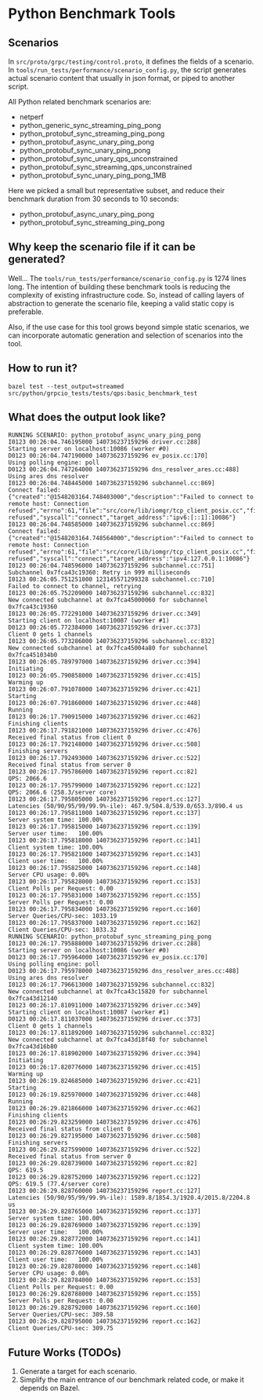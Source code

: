# Python Benchmark Tools

## Scenarios

In `src/proto/grpc/testing/control.proto`, it defines the fields of a scenario.
In `tools/run_tests/performance/scenario_config.py`, the script generates actual scenario content that usually in json format, or piped to another script.

All Python related benchmark scenarios are:
* netperf
* python_generic_sync_streaming_ping_pong
* python_protobuf_sync_streaming_ping_pong
* python_protobuf_async_unary_ping_pong
* python_protobuf_sync_unary_ping_pong
* python_protobuf_sync_unary_qps_unconstrained
* python_protobuf_sync_streaming_qps_unconstrained
* python_protobuf_sync_unary_ping_pong_1MB

Here we picked a small but representative subset, and reduce their benchmark duration from 30 seconds to 10 seconds:
* python_protobuf_async_unary_ping_pong
* python_protobuf_sync_streaming_ping_pong

## Why keep the scenario file if it can be generated?

Well... The `tools/run_tests/performance/scenario_config.py` is 1274 lines long. The intention of building these benchmark tools is reducing the complexity of existing infrastructure code. So, instead of calling layers of abstraction to generate the scenario file, keeping a valid static copy is preferable.

Also, if the use case for this tool grows beyond simple static scenarios, we can incorporate automatic generation and selection of scenarios into the tool.

## How to run it?

```shell
bazel test --test_output=streamed src/python/grpcio_tests/tests/qps:basic_benchmark_test
```

## What does the output look like?

```
RUNNING SCENARIO: python_protobuf_async_unary_ping_pong
I0123 00:26:04.746195000 140736237159296 driver.cc:288]                Starting server on localhost:10086 (worker #0)
D0123 00:26:04.747190000 140736237159296 ev_posix.cc:170]              Using polling engine: poll
D0123 00:26:04.747264000 140736237159296 dns_resolver_ares.cc:488]     Using ares dns resolver
I0123 00:26:04.748445000 140736237159296 subchannel.cc:869]            Connect failed: {"created":"@1548203164.748403000","description":"Failed to connect to remote host: Connection refused","errno":61,"file":"src/core/lib/iomgr/tcp_client_posix.cc","file_line":207,"os_error":"Connection refused","syscall":"connect","target_address":"ipv6:[::1]:10086"}
I0123 00:26:04.748585000 140736237159296 subchannel.cc:869]            Connect failed: {"created":"@1548203164.748564000","description":"Failed to connect to remote host: Connection refused","errno":61,"file":"src/core/lib/iomgr/tcp_client_posix.cc","file_line":207,"os_error":"Connection refused","syscall":"connect","target_address":"ipv4:127.0.0.1:10086"}
I0123 00:26:04.748596000 140736237159296 subchannel.cc:751]            Subchannel 0x7fca43c19360: Retry in 999 milliseconds
I0123 00:26:05.751251000 123145571299328 subchannel.cc:710]            Failed to connect to channel, retrying
I0123 00:26:05.752209000 140736237159296 subchannel.cc:832]            New connected subchannel at 0x7fca45000060 for subchannel 0x7fca43c19360
I0123 00:26:05.772291000 140736237159296 driver.cc:349]                Starting client on localhost:10087 (worker #1)
D0123 00:26:05.772384000 140736237159296 driver.cc:373]                Client 0 gets 1 channels
I0123 00:26:05.773286000 140736237159296 subchannel.cc:832]            New connected subchannel at 0x7fca45004a80 for subchannel 0x7fca451034b0
I0123 00:26:05.789797000 140736237159296 driver.cc:394]                Initiating
I0123 00:26:05.790858000 140736237159296 driver.cc:415]                Warming up
I0123 00:26:07.791078000 140736237159296 driver.cc:421]                Starting
I0123 00:26:07.791860000 140736237159296 driver.cc:448]                Running
I0123 00:26:17.790915000 140736237159296 driver.cc:462]                Finishing clients
I0123 00:26:17.791821000 140736237159296 driver.cc:476]                Received final status from client 0
I0123 00:26:17.792148000 140736237159296 driver.cc:508]                Finishing servers
I0123 00:26:17.792493000 140736237159296 driver.cc:522]                Received final status from server 0
I0123 00:26:17.795786000 140736237159296 report.cc:82]                 QPS: 2066.6
I0123 00:26:17.795799000 140736237159296 report.cc:122]                QPS: 2066.6 (258.3/server core)
I0123 00:26:17.795805000 140736237159296 report.cc:127]                Latencies (50/90/95/99/99.9%-ile): 467.9/504.8/539.0/653.3/890.4 us
I0123 00:26:17.795811000 140736237159296 report.cc:137]                Server system time: 100.00%
I0123 00:26:17.795815000 140736237159296 report.cc:139]                Server user time:   100.00%
I0123 00:26:17.795818000 140736237159296 report.cc:141]                Client system time: 100.00%
I0123 00:26:17.795821000 140736237159296 report.cc:143]                Client user time:   100.00%
I0123 00:26:17.795825000 140736237159296 report.cc:148]                Server CPU usage: 0.00%
I0123 00:26:17.795828000 140736237159296 report.cc:153]                Client Polls per Request: 0.00
I0123 00:26:17.795831000 140736237159296 report.cc:155]                Server Polls per Request: 0.00
I0123 00:26:17.795834000 140736237159296 report.cc:160]                Server Queries/CPU-sec: 1033.19
I0123 00:26:17.795837000 140736237159296 report.cc:162]                Client Queries/CPU-sec: 1033.32
RUNNING SCENARIO: python_protobuf_sync_streaming_ping_pong
I0123 00:26:17.795888000 140736237159296 driver.cc:288]                Starting server on localhost:10086 (worker #0)
D0123 00:26:17.795964000 140736237159296 ev_posix.cc:170]              Using polling engine: poll
D0123 00:26:17.795978000 140736237159296 dns_resolver_ares.cc:488]     Using ares dns resolver
I0123 00:26:17.796613000 140736237159296 subchannel.cc:832]            New connected subchannel at 0x7fca43c15820 for subchannel 0x7fca43d12140
I0123 00:26:17.810911000 140736237159296 driver.cc:349]                Starting client on localhost:10087 (worker #1)
D0123 00:26:17.811037000 140736237159296 driver.cc:373]                Client 0 gets 1 channels
I0123 00:26:17.811892000 140736237159296 subchannel.cc:832]            New connected subchannel at 0x7fca43d18f40 for subchannel 0x7fca43d16b80
I0123 00:26:17.818902000 140736237159296 driver.cc:394]                Initiating
I0123 00:26:17.820776000 140736237159296 driver.cc:415]                Warming up
I0123 00:26:19.824685000 140736237159296 driver.cc:421]                Starting
I0123 00:26:19.825970000 140736237159296 driver.cc:448]                Running
I0123 00:26:29.821866000 140736237159296 driver.cc:462]                Finishing clients
I0123 00:26:29.823259000 140736237159296 driver.cc:476]                Received final status from client 0
I0123 00:26:29.827195000 140736237159296 driver.cc:508]                Finishing servers
I0123 00:26:29.827599000 140736237159296 driver.cc:522]                Received final status from server 0
I0123 00:26:29.828739000 140736237159296 report.cc:82]                 QPS: 619.5
I0123 00:26:29.828752000 140736237159296 report.cc:122]                QPS: 619.5 (77.4/server core)
I0123 00:26:29.828760000 140736237159296 report.cc:127]                Latencies (50/90/95/99/99.9%-ile): 1589.8/1854.3/1920.4/2015.8/2204.8 us
I0123 00:26:29.828765000 140736237159296 report.cc:137]                Server system time: 100.00%
I0123 00:26:29.828769000 140736237159296 report.cc:139]                Server user time:   100.00%
I0123 00:26:29.828772000 140736237159296 report.cc:141]                Client system time: 100.00%
I0123 00:26:29.828776000 140736237159296 report.cc:143]                Client user time:   100.00%
I0123 00:26:29.828780000 140736237159296 report.cc:148]                Server CPU usage: 0.00%
I0123 00:26:29.828784000 140736237159296 report.cc:153]                Client Polls per Request: 0.00
I0123 00:26:29.828788000 140736237159296 report.cc:155]                Server Polls per Request: 0.00
I0123 00:26:29.828792000 140736237159296 report.cc:160]                Server Queries/CPU-sec: 309.58
I0123 00:26:29.828795000 140736237159296 report.cc:162]                Client Queries/CPU-sec: 309.75
```

## Future Works (TODOs)

1. Generate a target for each scenario.
2. Simplify the main entrance of our benchmark related code, or make it depends on Bazel.
